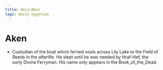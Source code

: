 ```yaml
---
title: docs/Aken
tags: deity egyptian
---
```


# Aken
- Custodian of the boat which ferried souls across Lily Lake to the Field of Reeds in the afterlife. He slept until he was needed by Hraf-Hef, the surly Divine Ferryman. His name only appears in the Book_of_the_Dead.